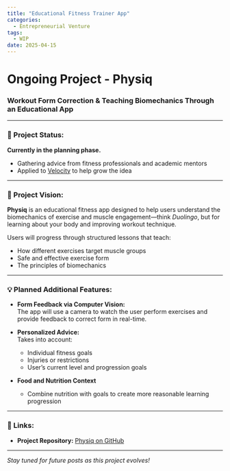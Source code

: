 ```yaml
---
title: "Educational Fitness Trainer App"
categories:
  - Entrepreneurial Venture
tags:
  - WIP
date: 2025-04-15
---
```


# Ongoing Project - **Physiq**  
### Workout Form Correction & Teaching Biomechanics Through an Educational App

---

### 📌 Project Status:  
**Currently in the planning phase.**  
- Gathering advice from fitness professionals and academic mentors  
- Applied to [Velocity](https://www.velocityincubator.com) to help grow the idea

---

### 🧠 Project Vision:  
**Physiq** is an educational fitness app designed to help users understand the biomechanics of exercise and muscle engagement—think *Duolingo*, but for learning about your body and improving workout technique.

Users will progress through structured lessons that teach:
- How different exercises target muscle groups
- Safe and effective exercise form
- The principles of biomechanics

---

### 💡 Planned Additional Features:
- **Form Feedback via Computer Vision:**  
  The app will use a camera to watch the user perform exercises and provide feedback to correct form in real-time.

- **Personalized Advice:**  
  Takes into account:
  - Individual fitness goals
  - Injuries or restrictions
  - User’s current level and progression goals

- **Food and Nutrition Context**
  - Combine nutrition with goals to create more reasonable learning progression

---

### 🔗 Links:
- **Project Repository:** [Physiq on GitHub](https://github.com/DanielW21/Physiq)

---

*Stay tuned for future posts as this project evolves!*
